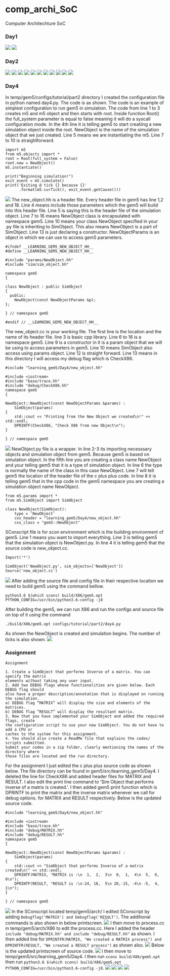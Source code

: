 # comp_archi_SoC
Computer Architechture SoC
### Day1
![](comparch/comparchi.png)
![](comparch/comparchi_simplepy.png)

### Day2
![](comparch/comparchi_two_level.py.png)
![](comparch/comparchi_two_levelm5out.png)
![](comparch/comparchi_two_levelm5outini.png)
![](comparch/comparchi_two_leveldebug.png)
![](comparch/comparchi_two_leveldebugRAM.png)
![](comparch/comparchi_two_leveldebugExec.png)
![](comparch/comparchi_two_levelXconscript.png)
![](comparch/comparchi_two_levelXconscript2.png)
![](comparch/comparchi_processcc.png)
![](comparch/comparchi_gem5optupdate.png)
![](comparch/comparchi_gem5optcreatedprocess.png)

### Day4
In temp/gem5/configs/tutorial/part2 directory I created the configuration file in python named day4.py. The code is as shown. The code is an example of simplest configuration to run gem5 in simulation. The code from line 1 to 3 creates m5 and m5 object and then starts with root. Inside function Root() the full_system parameter is equal to false meaning it will do a syscall configuration mode. In the 4th line it is telling gem5 to start creatiing a new simulation object inside the root. NewObject is the name of the simulation object that we just created. Line 5 means we are instantiating the m5. Line 7 to 10 is straightforward.

```
import m5
from m5.objects import *
root = Root(full_system = False)
root.new = NewObject()
m5.instantiate()

print("Beginning simulation!")
exit_event = m5.simulate()
print('Exiting @ tick {} because {}'
      .format(m5.curTick(), exit_event.getCause()))
```
![](day4/day4day4py.png)
The new_object.hh is a header file. Every header file in gem5 has line 1,2 and 18. Line 4 means include those parameters which the gem5 will build into this header file. Line 5 is saying this is the header file of the simulation object. Line 7 to 16 means NewObject class is encapsulated with namespace gem5. Line 10 means your class NewObject specified in your .py file is inheriting to SimObject. This also means NewObject is a part of SimObject. Line 13 is just declaring a constructor. NewObjectParams is an object in which we can use to access gem5 parameters.
```
#ifndef __LEARNING_GEM5_NEW_OBJECT_HH__
#define __LEARNING_GEM5_NEW_OBJECT_HH__

#include "params/NewObject.hh"
#include "sim/sim_object.hh"

namespace gem5
{

class NewObject : public SimObject
{
  public:
    NewObject(const NewObjectParams &p);
};

} // namespace gem5

#endif // __LEARNING_GEM5_NEW_OBJECT_HH__
```
The new_object.cc is your working file. The first line is the location and the name of its header file. line 3 is basic cpp library. Line 6 to 16 is a namespace gem5. Line 9 is a constructor in it is a param object that we will be using to access parameters in gem5. Line 10 means SimObject also access using params object. Line 12 is straight forward. Line 13 means in this directory I will access my debug flag which is CheckX86.
```
#include "learning_gem5/Day4/new_object.hh"

#include <iostream>
#include "base/trace.hh"
#include "debug/CheckX86.hh"
namespace gem5
{

NewObject::NewObject(const NewObjectParams &params) :
    SimObject(params)
{
    std::cout << "Printing from the New Object we created\n!" << std::endl;
    DPRINTF(CheckX86, "Check X86 from new Object\n");
}

} // namespace gem5
```
![](day4/day4new_object.png) 
NewObject.py file is a wrapper. In line 2-3 its importing necesssary objects and simulation object from gem5. Because gem5 is based on simulation object. In the fifth line you are creating a class name NewObject and your telling gem5 that it is a type of simulation object. In line 6 the type is normally the name of the class in this case NewObject. Line 7 will tell gem5 the location of the header file of the c plus plus code. In line 8 it is telling gem5 that in the cpp code in the gem5 namespace you are creating a simulation object name NewObject.
```
from m5.params import *
from m5.SimObject import SimObject

class NewObject(SimObject):
    type = 'NewObject'
    cxx_header = "learning_gem5/Day4/new_object.hh"
    cxx_class = "gem5::NewObject"
```
SConscript file is for scon environment which is the building environment of gem5. Line 1 means you want to import everything. Line 3 is telling gem5 that the simulation object is NewObject.py. In line 4 it is telling gem5 that the source code is new_object.cc.
```
Import('*')

SimObject('NewObject.py', sim_objects=['NewObject'])
Source('new_object.cc')
```
![](day4/day4sconscript.png)
After adding the source file and config file in their respective location we need to build gem5 using the command bellow.
``` 
python3.6 $(which scons) build/X86/gem5.opt PYTHON_CONFIG=/usr/bin/python3.6-config -j8
```
After building the gem5, we can run X86 and run the configs and source file on top of it using the command
```
./build/X86/gem5.opt configs/tutorial/part2/day4.py
```
As shown the NewObject is created and simulation begins. The number of ticks is also shown.
![](day4/day4succeed.png)

### Assignment 
```
Assignment

1. Create a SimObject that performs Inverse of a matrix. You can specify the matrix
elements without taking any user input.
2. Add two DEBUG flags whose functionalities are given below. Each DEBUG flag should
also have a proper description/annotation that is displayed on running the simulation.
a) DEBUG flag “MATRIX” will display the size and elements of the matrices.
b) DEBUG flag “RESULT” will display the resultant matrix.
3. Now that you have implemented your SimObject and added the required flags, create
the configuration script to use your new SimObject. You do not have to add a CPU or
caches to the system for this assignment.
4. You should also create a ReadMe file that explains the codes/ scripts submitted.
Submit your codes in a zip folder, clearly mentioning the names of the directory where
those files are located and the run directory.
```
For the assignment I just edited the c plus plus source code as shown below. The file directory can be found in gem5/src/learning_gem5/Day4. I deleted the line for CheckX86 and added header files for MATRIX and RESULT. I also edit the print line command to 'Sim Object that performs inverse of a matrix is created.'. I then added gem5 print function which is DPRINTF to print the matrix and the inverse matrix whenever we call for debug options. for MATRIX and RESULT respectively. Below is the updated source code.
```
#include "learning_gem5/Day4/new_object.hh"

#include <iostream>
#include "base/trace.hh"
#include "debug/MATRIX.hh"
#include "debug/RESULT.hh"
namespace gem5
{

NewObject::NewObject(const NewObjectParams &params) :
    SimObject(params)
{
    std::cout << "SimObject that performs Inverse of a matrix created\n!" << std::endl;
    DPRINTF(MATRIX, "MATRIX is :\n  1,  2,  3\n  0,  1,  4\n  5,  6,  0\n");
    DPRINTF(RESULT, "RESULT is :\n-24, 18,  5\n 20,-15, -4\n -5,  4,  1\n");
}

} // namespace gem5
```
![](assignment/gem5assignmentNewObject.png)
In the SConscript located temp/gem5/arch/ I edited SConscript by adding ```Debugflag('MATRIX') and Debugflag('RESULT')```. The additional commands is also shown in below printscreen.
![](assignment/gem5assignmentSConscript.png)
I then move to process.cc in temp/gem5/arch/X86 to edit the process.cc. Here I added the header ```include "debug/MATRIX.hh" and include "debug/RESULT.hh"``` as shown. I then added line for ```DPRINTFR(MATRIX, "We created a MATRIX process") and DPRINTFR(RESULT, "We created a RESULT process")``` as shown also. 
![](assignment/gem5assignmentprocess.png)
Below is the updated printscreen of source code. 
![](assignment/gem5assignmentNewObjectupdated.png)
I then move to temp/gem5/src/learning_gem5/Day4. I then run ```scons build/X86/gem5.opt``` then run ```python3.6 $(which scons) build/X86/gem5.opt PYTHON_CONFIG=/usr/bin/python3.6-config -j8```.
![](assignment/gem5assignmentRebuild.png)
![](assignment/gem5assignmentCreatingObject.png)
![](assignment/gem5assignmentCreatingObjectdebugMATRIX.png)
![](assignment/gem5assignmentCreatingObjectdebugRESULT.png)

